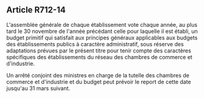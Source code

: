 Article R712-14
----
L'assemblée générale de chaque établissement vote chaque année, au plus tard le
30 novembre de l'année précédant celle pour laquelle il est établi, un budget
primitif qui satisfait aux principes généraux applicables aux budgets des
établissements publics à caractère administratif, sous réserve des adaptations
prévues par le présent titre pour tenir compte des caractères spécifiques des
établissements du réseau des chambres de commerce et d'industrie.

Un arrêté conjoint des ministres en charge de la tutelle des chambres de
commerce et d'industrie et du budget peut prévoir le report de cette date
jusqu'au 31 mars suivant.
